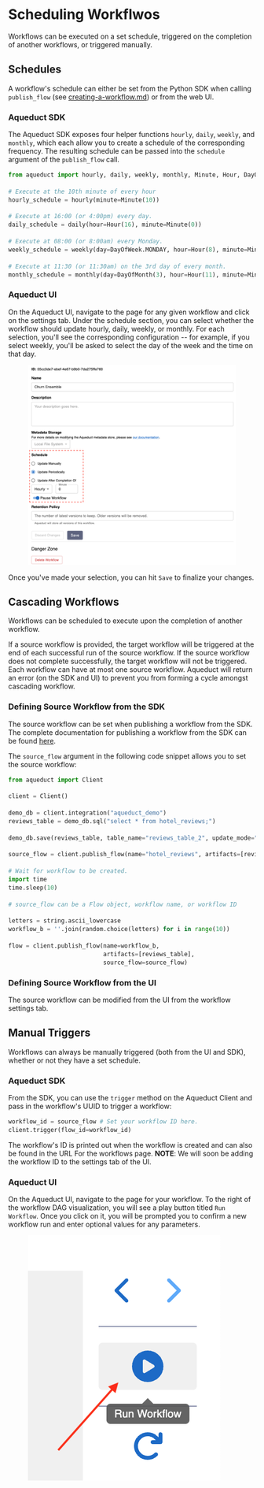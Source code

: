 # Scheduling Workflwos

Workflows can be executed on a set schedule, triggered on the completion of another workflows, or triggered manually.&#x20;

## Schedules

A workflow's schedule can either be set from the Python SDK when calling `publish_flow` (see [creating-a-workflow.md](creating-a-workflow.md "mention")) or from the web UI.

### Aqueduct SDK

The Aqueduct SDK exposes four helper functions `hourly`, `daily`, `weekly`, and `monthly`, which each allow you to create a schedule of the corresponding frequency. The resulting schedule can be passed into the `schedule` argument of the `publish_flow` call.

```python
from aqueduct import hourly, daily, weekly, monthly, Minute, Hour, DayOfWeek, DayOfMonth

# Execute at the 10th minute of every hour
hourly_schedule = hourly(minute=Minute(10)) 

# Execute at 16:00 (or 4:00pm) every day.
daily_schedule = daily(hour=Hour(16), minute=Minute(0))

# Execute at 08:00 (or 8:00am) every Monday.
weekly_schedule = weekly(day=DayOfWeek.MONDAY, hour=Hour(8), minute=Minute(0))

# Execute at 11:30 (or 11:30am) on the 3rd day of every month.
monthly_schedule = monthly(day=DayOfMonth(3), hour=Hour(11), minute=Minute(30))
```

### Aqueduct UI

On the Aqueduct UI, navigate to the page for any given workflow and click on the settings tab. Under the schedule section, you can select whether the workflow should update hourly, daily, weekly, or monthly. For each selection, you'll see the corresponding configuration -- for example, if you select weekly, you'll be asked to select the day of the week and the time on that day.&#x20;

<figure><img src="../.gitbook/assets/image (19).png" alt=""><figcaption></figcaption></figure>

Once you've made your selection, you can hit `Save` to finalize your changes.

## Cascading Workflows

Workflows can be scheduled to execute upon the completion of another workflow.

If a source workflow is provided, the target workflow will be triggered at the end of each successful run of the source workflow. If the source workflow does not complete successfully, the target workflow will not be triggered. Each workflow can have at most one source workflow. Aqueduct will return an error (on the SDK and UI) to prevent you from forming a cycle amongst cascading workflow.

### Defining Source Workflow from the SDK

The source workflow can be set when publishing a workflow from the SDK. The complete documentation for publishing a workflow from the SDK can be found [here](creating-a-workflow.md#publishing-a-workflow).

The `source_flow` argument in the following code snippet allows you to set the source workflow:

```python
from aqueduct import Client

client = Client()

demo_db = client.integration("aqueduct_demo")
reviews_table = demo_db.sql("select * from hotel_reviews;")

demo_db.save(reviews_table, table_name="reviews_table_2", update_mode="replace")

source_flow = client.publish_flow(name="hotel_reviews", artifacts=[reviews_table]).id()  # Or set your workflow ID here.

# Wait for workflow to be created.
import time
time.sleep(10)

# source_flow can be a Flow object, workflow name, or workflow ID

letters = string.ascii_lowercase
workflow_b = ''.join(random.choice(letters) for i in range(10))

flow = client.publish_flow(name=workflow_b, 
                           artifacts=[reviews_table],
                           source_flow=source_flow)
```

### Defining Source Workflow from the UI

The source workflow can be modified from the UI from the workflow settings tab.

## Manual Triggers

Workflows can always be manually triggered (both from the UI and SDK), whether or not they have a set schedule.

### Aqueduct SDK

From the SDK, you can use the `trigger` method on the Aqueduct Client and pass in the workflow's UUID to trigger a workflow:

```python
workflow_id = source_flow # Set your workflow ID here.
client.trigger(flow_id=workflow_id)
```

The workflow's ID is printed out when the workflow is created and can also be found in the URL For the workflows page. **NOTE**: We will soon be adding the workflow ID to the settings tab of the UI.

### Aqueduct UI

On the Aqueduct UI, navigate to the page for your workflow. To the right of the workflow DAG visualization, you will see a play button titled `Run Workflow`. Once you click on it, you will be prompted you to confirm a new workflow run and enter optional values for any parameters.

<figure><img src="../.gitbook/assets/image (13).png" alt=""><figcaption></figcaption></figure>

